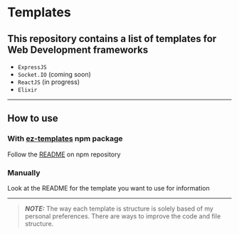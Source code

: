# Templates

## This repository contains a list of templates for Web Development frameworks

- `ExpressJS`
- `Socket.IO` (coming soon)
- `ReactJS` (in progress)
- `Elixir`

---

## How to use

### With [ez-templates](https://github.com/AndreaPallotta/ez-templates) npm package

Follow the [README](https://github.com/AndreaPallotta/ez-templates/blob/master/README.md) on npm repository

### Manually

Look at the README for the template you want to use for information

---

> **_NOTE:_**
The way each template is structure is solely based of my personal preferences. There are ways to improve the code and file structure.
